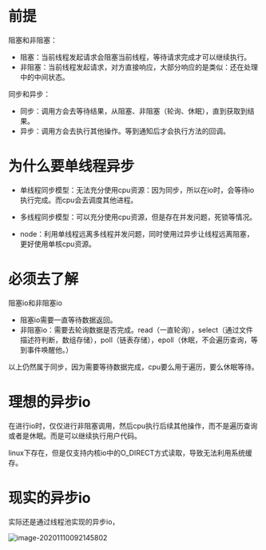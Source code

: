 # 前提

阻塞和非阻塞：

- 阻塞：当前线程发起请求会阻塞当前线程，等待请求完成才可以继续执行。
- 非阻塞：当前线程发起请求，对方直接响应，大部分响应的是类似：还在处理中的中间状态。

同步和异步：

- 同步：调用方会去等待结果，从阻塞、非阻塞（轮询、休眠），直到获取到结果。
- 异步：调用方会去执行其他操作。等到通知后才会执行方法的回调。

# 为什么要单线程异步

- 单线程同步模型：无法充分使用cpu资源：因为同步，所以在io时，会等待io执行完成。而cpu会去调度其他进程。

- 多线程同步模型：可以充分使用cpu资源，但是存在并发问题，死锁等情况。

- node：利用单线程远离多线程并发问题，同时使用过异步让线程远离阻塞，更好使用单核cpu资源。

# 必须去了解

阻塞io和非阻塞io

- 阻塞io需要一直等待数据返回。
- 非阻塞io：需要去轮询数据是否完成。read（一直轮询），select（通过文件描述符判断，数组存储），poll（链表存储），epoll（休眠，不会遍历查询，等到事件唤醒他。）

以上仍然属于同步，因为需要等待数据完成，cpu要么用于遍历，要么休眠等待。

# 理想的异步io

在进行io时，仅仅进行非阻塞调用，然后cpu执行后续其他操作，而不是遍历查询或者是休眠。而是可以继续执行用户代码。

linux下存在，但是仅支持内核io中的O_DIRECT方式读取，导致无法利用系统缓存。

# 现实的异步io

实际还是通过线程池实现的异步io，

![image-20201110092145802](D:\note\node和js\深入浅出nodejs\image\image-20201110092145802.png)